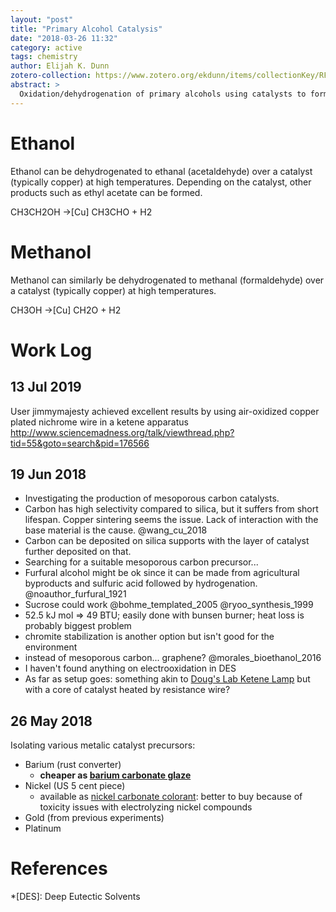 ```yaml
---
layout: "post"
title: "Primary Alcohol Catalysis"
date: "2018-03-26 11:32"
category: active
tags: chemistry
author: Elijah K. Dunn
zotero-collection: https://www.zotero.org/ekdunn/items/collectionKey/RFA8NCVX
abstract: >
  Oxidation/dehydrogenation of primary alcohols using catalysts to form their corresponding aldehydes.
---
```


# Ethanol

Ethanol can be dehydrogenated to ethanal (acetaldehyde) over a catalyst (typically copper) at high temperatures. Depending on the catalyst, other products such as ethyl acetate can be formed.

CH3CH2OH ->[Cu] CH3CHO + H2

# Methanol

Methanol can similarly be dehydrogenated to methanal (formaldehyde) over a catalyst (typically copper) at high temperatures.

CH3OH ->[Cu] CH2O + H2


# Work Log

## 13 Jul 2019
User jimmymajesty achieved excellent results by using air-oxidized copper plated nichrome wire in a ketene apparatus <http://www.sciencemadness.org/talk/viewthread.php?tid=55&goto=search&pid=176566>

## 19 Jun 2018

- Investigating the production of mesoporous carbon catalysts.
- Carbon has high selectivity compared to silica, but it suffers from short lifespan. Copper sintering seems the issue. Lack of interaction with the base material is the cause. @wang_cu_2018
- Carbon can be deposited on silica supports with the layer of catalyst further deposited on that.
- Searching for a suitable mesoporous carbon precursor...
- Furfural alcohol might be ok since it can be made from agricultural byproducts and sulfuric acid followed by hydrogenation. @noauthor_furfural_1921
- Sucrose could work @bohme_templated_2005 @ryoo_synthesis_1999
- 52.5 kJ mol => 49 BTU; easily done with bunsen burner; heat loss is probably biggest problem
- chromite stabilization is another option but isn't good for the environment
- instead of mesoporous carbon... graphene? @morales_bioethanol_2016
- I haven't found anything on electrooxidation in DES
- As far as setup goes: something akin to [Doug's Lab Ketene Lamp](https://youtu.be/_1mMW2qEF84) but with a core of catalyst heated by resistance wire?


## 26 May 2018

Isolating various metalic catalyst precursors:

- Barium (rust converter)
    - **cheaper as [barium carbonate glaze](https://digitalfire.com/4sight/material/barium_carbonate_86.html)**
- Nickel (US 5 cent piece)
    - available as [nickel carbonate colorant](https://digitalfire.com/4sight/material/nickel_carbonate_1073.html): better to buy because of toxicity issues with electrolyzing nickel compounds
- Gold (from previous experiments)
- Platinum

# References

<!--Annotations-->

<!--Glossary-->
*[DES]: Deep Eutectic Solvents
